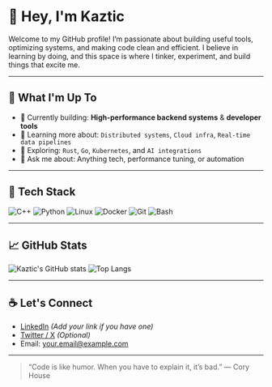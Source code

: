 # 👋 Hey, I'm Kaztic

Welcome to my GitHub profile! I’m passionate about building useful tools, optimizing systems, and making code clean and efficient. I believe in learning by doing, and this space is where I tinker, experiment, and build things that excite me.

---

## 🚀 What I'm Up To
- 🔭 Currently building: **High-performance backend systems** & **developer tools**
- 🌱 Learning more about: `Distributed systems`, `Cloud infra`, `Real-time data pipelines`
- 🧠 Exploring: `Rust`, `Go`, `Kubernetes`, and `AI integrations`
- 💬 Ask me about: Anything tech, performance tuning, or automation

---

## 🧰 Tech Stack

![C++](https://img.shields.io/badge/C++-00599C?style=for-the-badge&logo=cplusplus&logoColor=white)
![Python](https://img.shields.io/badge/Python-3670A0?style=for-the-badge&logo=python&logoColor=white)
![Linux](https://img.shields.io/badge/Linux-FCC624?style=for-the-badge&logo=linux&logoColor=black)
![Docker](https://img.shields.io/badge/Docker-2496ED?style=for-the-badge&logo=docker&logoColor=white)
![Git](https://img.shields.io/badge/Git-F05032?style=for-the-badge&logo=git&logoColor=white)
![Bash](https://img.shields.io/badge/Bash-121011?style=for-the-badge&logo=gnu-bash&logoColor=white)

---

## 📈 GitHub Stats

![Kaztic's GitHub stats](https://github-readme-stats.vercel.app/api?username=kaztic&show_icons=true&theme=tokyonight)
![Top Langs](https://github-readme-stats.vercel.app/api/top-langs/?username=kaztic&layout=compact&theme=tokyonight)

---

## ☕ Let's Connect

- [LinkedIn](https://www.linkedin.com/in/kaztic) *(Add your link if you have one)*
- [Twitter / X](https://twitter.com/kaztic) *(Optional)*
- Email: your.email@example.com

---

> “Code is like humor. When you have to explain it, it’s bad.” — Cory House
